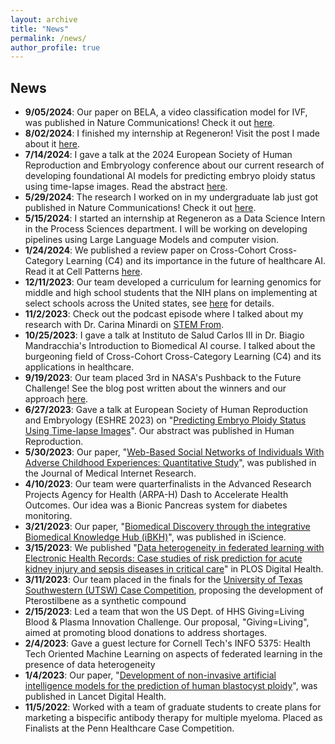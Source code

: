 ```yaml
---
layout: archive
title: "News"
permalink: /news/
author_profile: true
---
```


News
-----
- **9/05/2024**: Our paper on BELA, a video classification model for IVF, was published in Nature Communications! Check it out [here](https://www.nature.com/articles/s41467-024-51823-7).
- **8/02/2024**: I finished my internship at Regeneron! Visit the post I made about it [here](https://www.linkedin.com/feed/update/urn:li:activity:7225256754576531456/).
- **7/14/2024**: I gave a talk at the 2024 European Society of Human Reproduction and Embryology conference about our current research of developing foundational AI models for predicting embryo ploidy status using time-lapse images. Read the abstract [here](https://academic.oup.com/humrep/article/39/Supplement_1/deae108.378/7704248).
- **5/29/2024**: The research I worked on in my undergraduate lab just got published in Nature Communications! Check it out [here](https://www.nature.com/articles/s41467-024-48987-7).
- **5/15/2024**: I started an internship at Regeneron as a Data Science Intern in the Process Sciences department. I will be working on developing pipelines using Large Language Models and computer vision.
- **1/24/2024**: We published a review paper on Cross-Cohort Cross-Category Learning (C4) and its importance in the future of healthcare AI. Read it at Cell Patterns [here](https://www.cell.com/patterns/fulltext/S2666-3899(23)00322-7).
- **12/11/2023**: Our team developed a curriculum for learning genomics for middle and high school students that the NIH plans on implementing at select schools across the United states, see [here](https://www.nibib.nih.gov/research-programs/BEAMS-challenge) for details.
- **11/2/2023**: Check out the podcast episode where I talked about my research with Dr. Carina Minardi on [STEM From](https://www.stemfrom.org/podcast/episode/1d4b6552/suraj-rajendran-computational-biology-at-weill-cornell-medical-college).
- **10/25/2023**: I gave a talk at Instituto de Salud Carlos III in Dr. Biagio Mandracchia's Introduction to Biomedical AI course. I talked about the burgeoning field of Cross-Cohort Cross-Category Learning (C4) and its applications in healthcare.
- **9/19/2023**: Our team placed 3rd in NASA's Pushback to the Future Challenge! See the blog post written about the winners and our approach [here](https://drivendata.co/blog/airport-pushback-finalists).
- **6/27/2023**: Gave a talk at European Society of Human Reproduction and Embryology (ESHRE 2023) on "[Predicting Embryo Ploidy Status Using Time-lapse Images](https://academic.oup.com/humrep/article/38/Supplement_1/dead093.147/7203204)". Our abstract was published in Human Reproduction.
- **5/30/2023**: Our paper, "[Web-Based Social Networks of Individuals With Adverse Childhood Experiences: Quantitative Study](https://pubmed.ncbi.nlm.nih.gov/37252791/)", was published in the Journal of Medical Internet Research.
- **4/10/2023**: Our team were quarterfinalists in the Advanced Research Projects Agency for Health (ARPA-H) Dash to Accelerate Health Outcomes. Our idea was a Bionic Pancreas system for diabetes monitoring. 
- **3/21/2023**: Our paper, "[Biomedical Discovery through the integrative Biomedical Knowledge Hub (iBKH)](https://pubmed.ncbi.nlm.nih.gov/37020958/)", was published in iScience.
- **3/15/2023**: We published "[Data heterogeneity in federated learning with Electronic Health Records: Case studies of risk prediction for acute kidney injury and sepsis diseases in critical care](https://pubmed.ncbi.nlm.nih.gov/36920974/)" in PLOS Digital Health.
- **3/11/2023**: Our team placed in the finals for the [University of Texas Southwestern (UTSW) Case Competition](https://www.linkedin.com/posts/consulting-club-at-ut-southwestern_healthcare-consulting-casecompetition-activity-7040844425035452416-CVBz?utm_source=share&utm_medium=member_desktop), proposing the development of Pterostilbene as a synthetic compound
- **2/15/2023**: Led a team that won the US Dept. of HHS Giving=Living Blood & Plasma Innovation Challenge. Our proposal, "Giving=Living", aimed at promoting blood donations to address shortages.
- **2/4/2023**: Gave a guest lecture for Cornell Tech's INFO 5375: Health Tech Oriented Machine Learning on aspects of federated learning in the presence of data heterogeneity
- **1/4/2023**: Our paper, "[Development of non-invasive artificial intelligence models for the prediction of human blastocyst ploidy](https://www.thelancet.com/journals/landig/article/PIIS2589-7500(22)00213-8/fulltext)", was published in Lancet Digital Health.
- **11/5/2022**: Worked with a team of graduate students to create plans for marketing a bispecific antibody therapy for multiple myeloma. Placed as Finalists at the Penn Healthcare Case Competition.